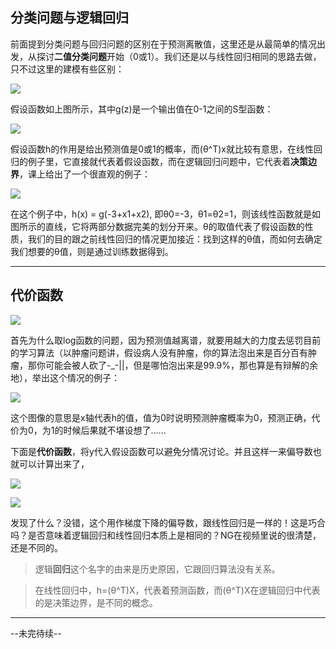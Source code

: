 ﻿## 分类问题与逻辑回归

前面提到分类问题与回归问题的区别在于预测离散值，这里还是从最简单的情况出发，从探讨**二值分类问题**开始（0或1）。我们还是以与线性回归相同的思路去做，只不过这里的建模有些区别：

![](http://i1.piimg.com/4851/18661954d3253b57.png)

假设函数如上图所示，其中g(z)是一个输出值在0-1之间的S型函数：

![](http://i1.piimg.com/4851/e047116c850e8ef4.png)

假设函数h的作用是给出预测值是0或1的概率，而(θ^T)x就比较有意思，在线性回归的例子里，它直接就代表着假设函数，而在逻辑回归问题中，它代表着**决策边界**，课上给出了一个很直观的例子：

![](http://p1.bpimg.com/4851/d5dfe10225f51f08.png)

在这个例子中，h(x) = g(-3+x1+x2), 即θ0=-3，θ1=θ2=1，则该线性函数就是如图所示的直线，它将两部分数据完美的划分开来。θ的取值代表了假设函数的性质，我们的目的跟之前线性回归的情况更加接近：找到这样的θ值，而如何去确定我们想要的θ值，则是通过训练数据得到。

***

## 代价函数

![](http://p1.bqimg.com/4851/b77c027e12479d06.png)

首先为什么取log函数的问题，因为预测值越离谱，就要用越大的力度去惩罚目前的学习算法（以肿瘤问题讲，假设病人没有肿瘤，你的算法泡出来是百分百有肿瘤，那你可能会被人砍了-_-||，但是哪怕泡出来是99.9%，那也算是有辩解的余地），举出这个情况的例子：

![](http://p1.bqimg.com/4851/7b5cab9e9df8b050.png)

这个图像的意思是x轴代表h的值，值为0时说明预测肿瘤概率为0，预测正确，代价为0，为1的时候后果就不堪设想了……

下面是**代价函数**，将y代入假设函数可以避免分情况讨论。并且这样一来偏导数也就可以计算出来了，

![](http://i1.piimg.com/567571/0f152d66a35720ca.png)

![](http://p1.bpimg.com/567571/221645e4f5cdc24a.png)

发现了什么？没错，这个用作梯度下降的偏导数，跟线性回归是一样的！这是巧合吗？是否意味着逻辑回归和线性回归本质上是相同的？NG在视频里说的很清楚，还是不同的。

> 逻辑**回归**这个名字的由来是历史原因，它跟回归算法没有关系。

> 在线性回归中，h=(θ^T)X，代表着预测函数，而(θ^T)X在逻辑回归中代表的是决策边界，是不同的概念。

***

--未完待续--

